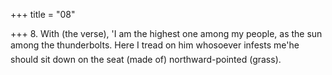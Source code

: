 +++
title = "08"

+++
8. With (the verse), 'I am the highest one among my people, as the sun among the thunderbolts. Here I tread on him whosoever infests me'he should sit down on the seat (made of) northward-pointed (grass).
